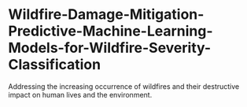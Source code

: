 # Wildfire-Damage-Mitigation-Predictive-Machine-Learning-Models-for-Wildfire-Severity-Classification
 Addressing the increasing occurrence of wildfires and their destructive impact on human lives and the environment. 
